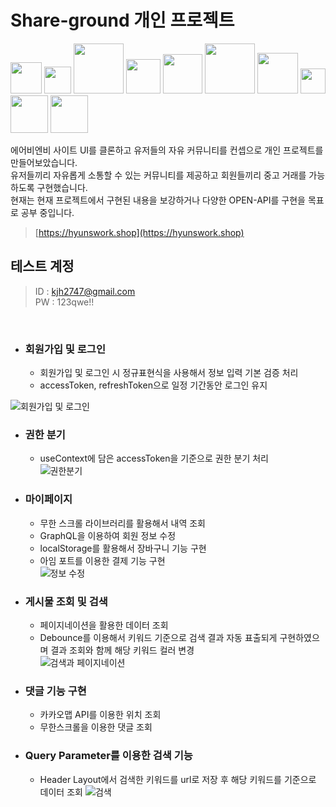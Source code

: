 # Share-ground 개인 프로젝트

<img width="50" src="https://img.shields.io/badge/html-E34F26?style=for-the-badge&logo=HTML5&logoColor=white"> <img width="43" src="https://img.shields.io/badge/css-1572B6?style=for-the-badge&logo=CSS3&logoColor=white">
<img width="80" src="https://img.shields.io/badge/javascript-F7DF1E?style=for-the-badge&logo=javascript&logoColor=black"> <img width="55" src="https://img.shields.io/badge/React-61DAFB?style=for-the-badge&logo=React&logoColor=black">
<img width="63" src="https://img.shields.io/badge/Next.js-000000?style=for-the-badge&logo=Next.js&logoColor=white"> <img width="80" src="https://img.shields.io/badge/typescript-3178C6?style=for-the-badge&logo=typescript&logoColor=white">
<img width="65" src="https://img.shields.io/badge/GraphQL-E10098?style=for-the-badge&logo=GraphQL&logoColor=white"> <img width="40" src="https://img.shields.io/badge/Git-F05032?style=for-the-badge&logo=Git&logoColor=white">
<img width="60" src="https://img.shields.io/badge/Github-181717?style=for-the-badge&logo=Github&logoColor=white"> <img width="60" src="https://img.shields.io/badge/Docker-2496ED?style=for-the-badge&logo=Docker&logoColor=white">
<br />

에어비엔비 사이트 UI를 클론하고 유저들의 자유 커뮤니티를 컨셉으로 개인 프로젝트를 만들어보았습니다.<br />
유저들끼리 자유롭게 소통할 수 있는 커뮤니티를 제공하고 회원들끼리 중고 거래를 가능하도록 구현했습니다.<br />
현재는 현재 프로젝트에서 구현된 내용을 보강하거나 다양한 OPEN-API를 구현을 목표로 공부 중입니다.

> [https://hyunswork.shop](https://hyunswork.shop)

## 테스트 계정

> ID : kjh2747@gmail.com <br />
> PW : 123qwe!!<br />
<br />

- ### 회원가입 및 로그인
  - 회원가입 및 로그인 시 정규표현식을 사용해서 정보 입력 기본 검증 처리
  - accessToken, refreshToken으로 일정 기간동안 로그인 유지<br/>

![회원가입 및 로그인](https://user-images.githubusercontent.com/90013333/170430140-ad08bce2-387c-42b4-b22a-5f9ae11965dc.gif)

- ### 권한 분기
  - useContext에 담은 accessToken을 기준으로 권한 분기 처리<br/>
  ![권한분기](https://user-images.githubusercontent.com/90013333/169223779-7dd48a36-4959-4f7b-a7fe-c043a74c12e8.gif)

- ### 마이페이지
  - 무한 스크롤 라이브러리를 활용해서 내역 조회
  - GraphQL을 이용하여 회원 정보 수정
  - localStorage를 활용해서 장바구니 기능 구현
  - 아임 포트를 이용한 결제 기능 구현<br/>
  ![정보 수정](https://user-images.githubusercontent.com/90013333/169223476-c863a1a1-1d0c-4bc8-bd18-57275083adb0.gif)

- ### 게시물 조회 및 검색
  - 페이지네이션을 활용한 데이터 조회
  - Debounce를 이용해서 키워드 기준으로 검색 결과 자동 표출되게 구현하였으며 결과 조회와 함께 해당 키워드 컬러 변경<br />
 ![검색과 페이지네이션](https://user-images.githubusercontent.com/90013333/170435883-ad780033-fdff-4856-86d9-40e964f04608.gif)
  
- ### 댓글 기능 구현
  - 카카오맵 API를 이용한 위치 조회
  - 무한스크롤을 이용한 댓글 조회 <br />

- ### Query Parameter를 이용한 검색 기능
  - Header Layout에서 검색한 키워드를 url로 저장 후 해당 키워드를 기준으로 데이터 조회 
  ![검색](https://user-images.githubusercontent.com/90013333/169232811-3e155910-b042-43d9-a8e9-8b21c17dae8c.gif)
